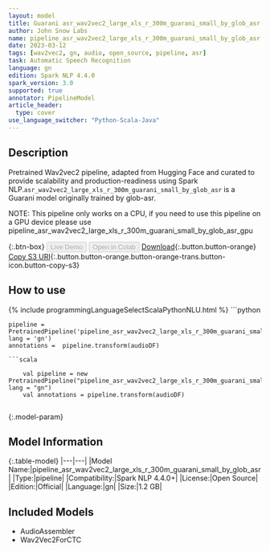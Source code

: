 ```yaml
---
layout: model
title: Guarani asr_wav2vec2_large_xls_r_300m_guarani_small_by_glob_asr TFWav2Vec2ForCTC from glob-asr
author: John Snow Labs
name: pipeline_asr_wav2vec2_large_xls_r_300m_guarani_small_by_glob_asr
date: 2023-03-12
tags: [wav2vec2, gn, audio, open_source, pipeline, asr]
task: Automatic Speech Recognition
language: gn
edition: Spark NLP 4.4.0
spark_version: 3.0
supported: true
annotator: PipelineModel
article_header:
  type: cover
use_language_switcher: "Python-Scala-Java"
---
```


## Description

Pretrained Wav2vec2  pipeline, adapted from Hugging Face and curated to provide scalability and production-readiness using Spark NLP.`asr_wav2vec2_large_xls_r_300m_guarani_small_by_glob_asr` is a Guarani model originally trained by glob-asr.

NOTE: This pipeline only works on a CPU, if you need to use this pipeline on a GPU device please use pipeline_asr_wav2vec2_large_xls_r_300m_guarani_small_by_glob_asr_gpu

{:.btn-box}
<button class="button button-orange" disabled>Live Demo</button>
<button class="button button-orange" disabled>Open in Colab</button>
[Download](https://s3.amazonaws.com/auxdata.johnsnowlabs.com/public/models/pipeline_asr_wav2vec2_large_xls_r_300m_guarani_small_by_glob_asr_gn_4.4.0_3.0_1678646537402.zip){:.button.button-orange}
[Copy S3 URI](s3://auxdata.johnsnowlabs.com/public/models/pipeline_asr_wav2vec2_large_xls_r_300m_guarani_small_by_glob_asr_gn_4.4.0_3.0_1678646537402.zip){:.button.button-orange.button-orange-trans.button-icon.button-copy-s3}

## How to use



<div class="tabs-box" markdown="1">
{% include programmingLanguageSelectScalaPythonNLU.html %}
```python

    pipeline = PretrainedPipeline('pipeline_asr_wav2vec2_large_xls_r_300m_guarani_small_by_glob_asr', lang = 'gn')
    annotations =  pipeline.transform(audioDF)
    
```
```scala

    val pipeline = new PretrainedPipeline("pipeline_asr_wav2vec2_large_xls_r_300m_guarani_small_by_glob_asr", lang = "gn")
    val annotations = pipeline.transform(audioDF)
    
```
</div>

{:.model-param}
## Model Information

{:.table-model}
|---|---|
|Model Name:|pipeline_asr_wav2vec2_large_xls_r_300m_guarani_small_by_glob_asr|
|Type:|pipeline|
|Compatibility:|Spark NLP 4.4.0+|
|License:|Open Source|
|Edition:|Official|
|Language:|gn|
|Size:|1.2 GB|

## Included Models

- AudioAssembler
- Wav2Vec2ForCTC